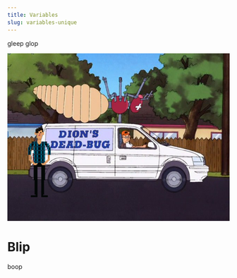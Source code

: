 ```yaml
---
title: Variables
slug: variables-unique
---
```


gleep glop

![Dion's Dead Bug](./assets/dions-dead-bug.png "Dion's Dead Bug") 

# Blip

boop
